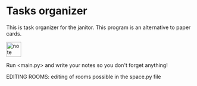# Tasks organizer
 This is task organizer for the janitor.
 This program is an alternative to paper cards.

<div> 
  <img src="https://cdn.discordapp.com/attachments/723151023614460025/944606088756625418/note.png
" title="note" alt="note" width="40" height="40"/>
</div>
 
 
 Run <main.py> and write your notes so you don't forget anything!

EDITING ROOMS:
editing of rooms possible in the space.py file
